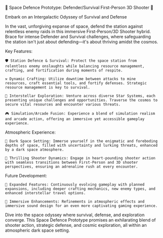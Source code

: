 🌌 Space Defence Prototype: Defender/Survival First-Person 3D Shooter 🚀

Embark on an Intergalactic Odyssey of Survival and Defense

In the vast, unforgiving expanse of space, defend the station against relentless enemy raids in this immersive First-Person/3D Shooter hybrid. Brace for intense Defender and Survival challenges, where safeguarding the station isn't just about defending—it's about thriving amidst the cosmos.

Key Features:

    🛡️ Station Defence & Survival: Protect the space station from relentless enemy onslaughts while balancing resource management, crafting, and fortification during moments of respite.

    ⚒️ Dynamic Crafting: Utilize downtime between attacks to mine resources, craft essential tools, and fortify defenses. Strategic resource management is key to survival.

    🌟 Interstellar Exploration: Venture across diverse Star Systems, each presenting unique challenges and opportunities. Traverse the cosmos to secure vital resources and encounter various threats.

    🎮 Simulation/Arcade Fusion: Experience a blend of simulation realism and arcade action, offering an immersive yet accessible gameplay experience.

Atmospheric Experience:

    🌌 Dark Space Setting: Immerse yourself in the enigmatic and foreboding depths of space, filled with uncertainty and lurking threats, enhanced by a dark space atmosphere.

    🔫 Thrilling Shooter Dynamics: Engage in heart-pounding shooter action with seamless transitions between First-Person and 3D shooter perspectives, ensuring an adrenaline rush at every encounter.

Future Development:

    🚀 Expanded Features: Continuously evolving gameplay with planned expansions, including deeper crafting mechanics, new enemy types, and enhanced interstellar travel options.

    🌠 Immersive Enhancements: Refinements in atmospheric effects and immersive sound design for an even more captivating gaming experience.

Dive into the space odyssey where survival, defense, and exploration converge. This Space Defence Prototype promises an exhilarating blend of shooter action, strategic defense, and cosmic exploration, all within an atmospheric dark space setting.
